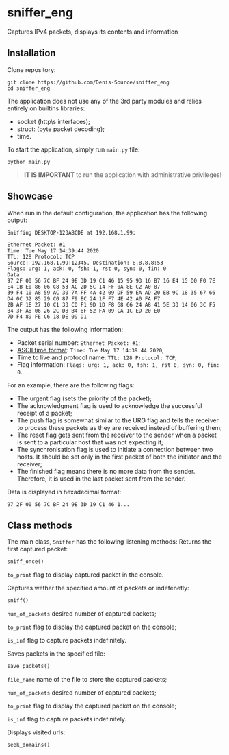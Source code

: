 # sniffer_eng
Captures IPv4 packets, displays its contents and information

## Installation

Clone repository:
```shell
git clone https://github.com/Denis-Source/sniffer_eng
cd sniffer_eng
```
The application does not use any of the 3rd party modules and relies entirely on builtins libraries:
- socket (http\s interfaces);
- struct: (byte packet decoding);
- time.

To start the application, simply run `main.py` file:
```shell
python main.py
```
> **IT IS IMPORTANT** to run the application with administrative privileges!

## Showcase
When run in the default configuration, the application has the following output:
```shell
Sniffing DESKTOP-123ABCDE at 192.168.1.99:

Ethernet Packet: #1
Time: Tue May 17 14:39:44 2020
TTL: 128 Protocol: TCP
Source: 192.168.1.99:12345, Destination: 8.8.8.8:53
Flags: urg: 1, ack: 0, fsh: 1, rst 0, syn: 0, fin: 0
Data: 
97 2F 00 56 7C BF 24 9E 3D 19 C1 46 15 95 93 16 B7 16 E4 15 D0 F0 7E E4 1B E0 86 06 C8 53 AC 2D 5C 14 FF 0A 8E C2 A0 87 
39 F4 10 A8 59 AC 30 7A FF 4A 42 09 DF 59 EA AD 20 EB 9C 18 35 67 66 D4 0C 32 85 29 C0 87 F9 EC 24 1F F7 4E 42 A0 FA F7 
2B AF 1E 27 10 C1 33 CD F1 9D 1D F8 68 66 24 A8 41 5E 33 14 06 3C F5 B4 3F A8 06 26 2C D8 B4 8F 52 FA 09 CA 1C ED 20 E0 
7D F4 89 FE C6 18 DE 09 D1 
```

The output has the following information:
- Packet serial number: `Ethernet Packet: #1`;
- [ASCII time format](https://docs.python.org/3/library/time.html#time.asctime): `Time: Tue May 17 14:39:44 2020`;
- Time to live and protocol name: `TTL: 128 Protocol: TCP`;
- Flag information: `Flags: urg: 1, ack: 0, fsh: 1, rst 0, syn: 0, fin: 0`.

For an example, there are the following flags:
- The urgent flag (sets the priority of the packet);
- The acknowledgment flag is used to acknowledge the successful receipt of a packet;
- The push flag is somewhat similar to the URG flag and tells the receiver to process these packets as they are received instead of buffering them;
- The reset flag gets sent from the receiver to the sender when a packet is sent to a particular host that was not expecting it;
- The synchronisation flag is used to initiate a connection between two hosts. It should be set only in the first packet of both the initiator and the receiver;
- The finished flag means there is no more data from the sender. Therefore, it is used in the last packet sent from the sender.

Data is displayed in hexadecimal format:
```
97 2F 00 56 7C BF 24 9E 3D 19 C1 46 1...
```

## Class methods

The main class, `Sniffer` has the following listening methods:
Returns the first captured packet:
```python
sniff_once()
```
`to_print` flag to display captured packet in the console.

Captures wether the specified amount of packets or indefenetly:
```python
sniff()
```
`num_of_packets` desired number of captured packets;

`to_print` flag to display the captured packet on the console;

`is_inf` flag to capture packets indefinitely.

Saves packets in the specified file:
```python
save_packets()
```

`file_name` name of the file to store the captured packets;

`num_of_packets` desired number of captured packets;

`to_print` flag to display the captured packet on the console;

`is_inf` flag to capture packets indefinitely.

Displays visited urls:
```python
seek_domains()
```
